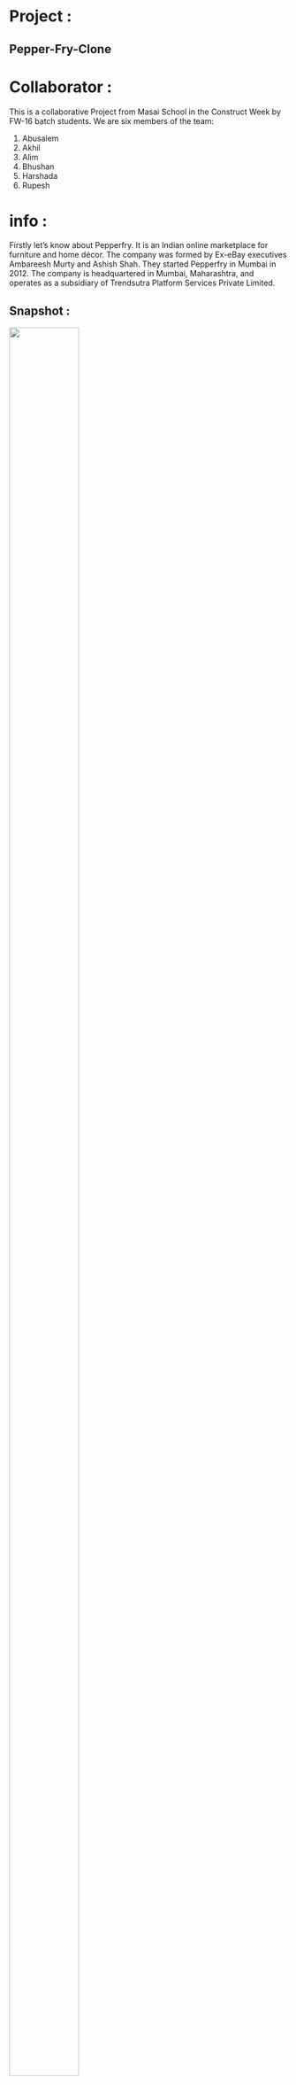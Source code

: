 # Project :
## Pepper-Fry-Clone
# Collaborator :
This is a collaborative Project from Masai School in the Construct Week by FW-16 batch students. We are six members of the team:
1. Abusalem
2. Akhil
3. Alim
4. Bhushan
5. Harshada
6. Rupesh

# info :
Firstly let’s know about Pepperfry. It is an Indian online marketplace for furniture and home décor. The company was formed by Ex-eBay executives Ambareesh Murty and Ashish Shah. They started Pepperfry in Mumbai in 2012. The company is headquartered in Mumbai, Maharashtra, and operates as a subsidiary of Trendsutra Platform Services Private Limited.

## Snapshot :
<img src="https://miro.medium.com/max/1075/1*8WVyQgl0dkMRxwObVjutJA.jpeg" style="width:50%;height:90%">
<img src="https://user-images.githubusercontent.com/99671890/171991199-18189659-9b10-47ff-849d-b029addd64c1.png" style="width:50%;height:90%">
<img src="https://user-images.githubusercontent.com/99671890/171991224-2262bc31-bc7a-43af-9cb8-12788277feaa.png" style="width:50%;height:90%">


# Challenges :
During the project, we divided our work among ourselves and we played our part very well.

# Tech Stack & Tools :
These are the technologies used in this project which are available below with their packages and websites:

* [PepperFry](https://www.pepperfry.com/ "home") Images (From Original Website) 

* [GoogleFonts](https://fonts.google.com/ "home") (Font Styles, Font Family)

* For Frontend -HTML5 ,CSS3 ,Javascript , JS6

* For database -Local storage

# Netlify Link :
[Netlify](https://calm-medovik-173f90.netlify.app/)

# Blog Link :
[Medium](https://medium.com/@harshadajagtap199725/clone-of-pepperfry-com-32c061cb366b)
## Big Thanks..
#### Thank You [MasaiSchool](https://www.masaischool.com/ "home") 


![Thank You](https://i.pinimg.com/originals/6d/cf/b8/6dcfb88b94b8d51496551f27145a829c.gif)
